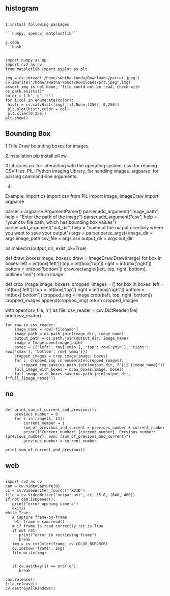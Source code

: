 ## histogram
```

1.install following packages

```numpy, opencv, matplootlib```

2.code
```bash


import numpy as np
import cv2 as cv
from matplotlib import pyplot as plt
 
img = cv.imread('/home/swetha-konda/Downloads/parrot.jpeg')
cv.imwrite("/home/swetha-konda/Downloads/prt.jpeg",img)
assert img is not None, "file could not be read, check with os.path.exists()"
color = ('b','g','r')
for i,col in enumerate(color):
 histr = cv.calcHist([img],[i],None,[256],[0,256])
 plt.plot(histr,color = col)
 plt.xlim([0,256])
plt.show()
```
## Bounding Box
1.Title:Draw bounding boxes for images.

2.Installation
pip install pillow

3.Libraries
  os: for interacting with the operating system.
  csv: for reading CSV files.
  PIL: Python Imaging Library, for handling images.
  argparse: for parsing command-line arguments.

4.  





Example:
import os
import csv
from PIL import Image, ImageDraw
import argparse

parser = argparse.ArgumentParser()
parser.add_argument("image_path", help = "Enter the path of the image")
parser.add_argument("csv", help = "your csv file path, which has bounding box values")
parser.add_argument("out_dir", help = "name of the output directory where you want to save your output")
args = parser.parse_args()
image_dir = args.image_path
csv_file = args.csv
output_dir = args.out_dir


os.makedirs(output_dir, exist_ok=True)


def draw_boxes(image, boxes):
    draw = ImageDraw.Draw(image)
    for box in boxes:
        left = int(box['left'])
        top = int(box['top'])
        right = int(box['right'])
        bottom = int(box['bottom'])
        draw.rectangle([left, top, right, bottom], outline="red")
    return image


def crop_image(image, boxes):
    cropped_images = []
    for box in boxes:
        left = int(box['left'])
        top = int(box['top'])
        right = int(box['right'])
        bottom = int(box['bottom'])
        cropped_img = image.crop((left, top, right, bottom))
        cropped_images.append(cropped_img)
    return cropped_images


with open(csv_file, 'r') as file:
    csv_reader = csv.DictReader(file)
    print(csv_reader)

    for row in csv_reader:
        image_name = row['filename']
        image_path = os.path.join(image_dir, image_name)
        output_path = os.path.join(output_dir, image_name)
        image = Image.open(image_path)
        boxes = [{'left': row['xmin'], 'top': row['ymin'], 'right': row['xmax'], 'bottom': row['ymax']}]
        cropped_images = crop_image(image, boxes)
        for i, cropped_img in enumerate(cropped_images):
           cropped_img.save(os.path.join(output_dir, f"{i}_{image_name}"))  
        full_image_with_boxes = draw_boxes(image, boxes)
        full_image_with_boxes.save(os.path.join(output_dir, f"full_{image_name}"))



















## no
```

def print_sum_of_current_and_previous():
    previous_number = 0
    for i in range(1, 11):
        current_number = i
        sum_of_previous_and_current = previous_number + current_number
        print(f"Current number: {current_number}, Previous number: {previous_number}, Sum: {sum_of_previous_and_current}")
        previous_number = current_number

print_sum_of_current_and_previous()
```

## web
```

import cv2 as cv
cam = cv.VideoCapture(0)
cc = cv.VideoWriter_fourcc(*'XVID')
file = cv.VideoWriter('output.avi', cc, 15.0, (640, 480))
if not cam.isOpened():
   print("error opening camera")
   exit()
while True:
   # Capture frame-by-frame
   ret, frame = cam.read()
   # if frame is read correctly ret is True
   if not ret:
      print("error in retrieving frame")
      break
   img = cv.cvtColor(frame, cv.COLOR_BGR2RGB)
   cv.imshow('frame', img)
   file.write(img)

   
   if cv.waitKey(1) == ord('q'):
      break

cam.release()
file.release()
cv.destroyAllWindows()
```



